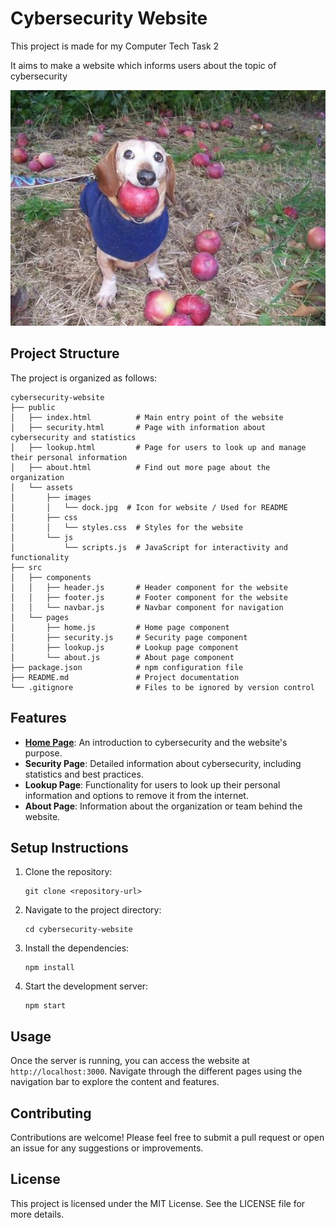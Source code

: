 # Cybersecurity Website

This project is made for my Computer Tech Task 2

It aims to make a website which informs users about the topic of cybersecurity

![dock](/public/assets/images/dock.jpg)

## Project Structure

The project is organized as follows:

```
cybersecurity-website
├── public
│   ├── index.html          # Main entry point of the website
│   ├── security.html       # Page with information about cybersecurity and statistics
│   ├── lookup.html         # Page for users to look up and manage their personal information
│   ├── about.html          # Find out more page about the organization
│   └── assets
│       ├── images
│       │   └── dock.jpg  # Icon for website / Used for README
│       ├── css
│       │   └── styles.css  # Styles for the website
│       └── js
│           └── scripts.js  # JavaScript for interactivity and functionality
├── src
│   ├── components
│   │   ├── header.js       # Header component for the website
│   │   ├── footer.js       # Footer component for the website
│   │   └── navbar.js       # Navbar component for navigation
│   └── pages
│       ├── home.js         # Home page component
│       ├── security.js     # Security page component
│       ├── lookup.js       # Lookup page component
│       └── about.js        # About page component
├── package.json            # npm configuration file
├── README.md               # Project documentation
└── .gitignore              # Files to be ignored by version control
```

## Features

- [**Home Page**](/public/index.html): An introduction to cybersecurity and the website's purpose.
- **Security Page**: Detailed information about cybersecurity, including statistics and best practices.
- **Lookup Page**: Functionality for users to look up their personal information and options to remove it from the internet.
- **About Page**: Information about the organization or team behind the website.

## Setup Instructions

1. Clone the repository:
   ```
   git clone <repository-url>
   ```
2. Navigate to the project directory:
   ```
   cd cybersecurity-website
   ```
3. Install the dependencies:
   ```
   npm install
   ```
4. Start the development server:
   ```
   npm start
   ```

## Usage

Once the server is running, you can access the website at `http://localhost:3000`. Navigate through the different pages using the navigation bar to explore the content and features.

## Contributing

Contributions are welcome! Please feel free to submit a pull request or open an issue for any suggestions or improvements.

## License

This project is licensed under the MIT License. See the LICENSE file for more details.